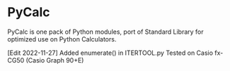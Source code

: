 # PyCalc
PyCalc is one pack of Python modules, port of Standard Library for optimized use on Python Calculators.

[Edit 2022-11-27]
Added enumerate() in ITERTOOL.py
Tested on Casio fx-CG50 (Casio Graph 90+E)

